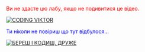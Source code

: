<font color="red">Ви не здасте цю лабу, якщо не подивитися це відео.</font>

[![CODING VIKTOR](https://img.youtube.com/vi/AL_aCvKf9pE/0.jpg)](https://www.youtube.com/watch?v=AL_aCvKf9pE&ab_channel=ViktorDiadkov)

<font color="blue">Ти ніколи не повіриш що тут відбулося...</font>

[![БЕРЕШ І КОДИШ, ДРУЖЕ](https://img.youtube.com/vi/e8FkMUdzUnc/0.jpg)](https://www.youtube.com/watch?v=e8FkMUdzUnc&feature=youtu.be)
